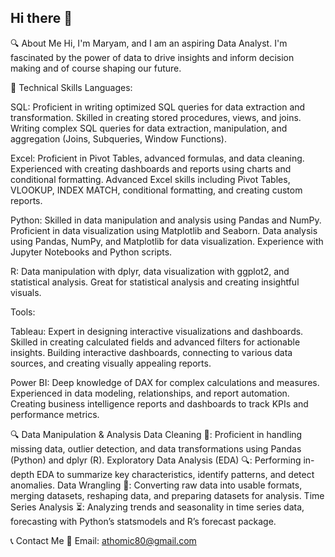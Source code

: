 ## Hi there 👋

🔍 About Me
Hi, I'm Maryam, and I am an aspiring Data Analyst. I'm fascinated by the power of data to drive insights and inform decision making and of course shaping our future. 

🔧 Technical Skills
Languages:

SQL: Proficient in writing optimized SQL queries for data extraction and transformation.
Skilled in creating stored procedures, views, and joins.
Writing complex SQL queries for data extraction, manipulation, and aggregation (Joins, Subqueries, Window Functions).

Excel: Proficient in Pivot Tables, advanced formulas, and data cleaning.
Experienced with creating dashboards and reports using charts and conditional formatting.
Advanced Excel skills including Pivot Tables, VLOOKUP, INDEX MATCH, conditional formatting, and creating custom reports.

Python: Skilled in data manipulation and analysis using Pandas and NumPy.
Proficient in data visualization using Matplotlib and Seaborn.
Data analysis using Pandas, NumPy, and Matplotlib for data visualization. Experience with Jupyter Notebooks and Python scripts.

R: Data manipulation with dplyr, data visualization with ggplot2, and statistical analysis. Great for statistical analysis and creating insightful visuals.

Tools:

Tableau: Expert in designing interactive visualizations and dashboards.
Skilled in creating calculated fields and advanced filters for actionable insights.
Building interactive dashboards, connecting to various data sources, and creating visually appealing reports.

Power BI: Deep knowledge of DAX for complex calculations and measures.
Experienced in data modeling, relationships, and report automation.
Creating business intelligence reports and dashboards to track KPIs and performance metrics.

🔍 Data Manipulation & Analysis
Data Cleaning 🧹: Proficient in handling missing data, outlier detection, and data transformations using Pandas (Python) and dplyr (R).
Exploratory Data Analysis (EDA) 🔍: Performing in-depth EDA to summarize key characteristics, identify patterns, and detect anomalies.
Data Wrangling 🧩: Converting raw data into usable formats, merging datasets, reshaping data, and preparing datasets for analysis.
Time Series Analysis ⏳: Analyzing trends and seasonality in time series data, forecasting with Python’s statsmodels and R’s forecast package.

📞 Contact Me
📧 Email: athomic80@gmail.com

